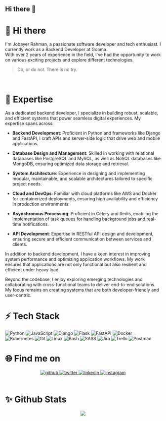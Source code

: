 ## Hi there 👋

<!--
**jobayer-rahman/jobayer-rahman** is a ✨ _special_ ✨ repository because its `README.md` (this file) appears on your GitHub profile.

Here are some ideas to get you started:

- 🔭 I’m currently working on ...
- 🌱 I’m currently learning ...
- 👯 I’m looking to collaborate on ...
- 🤔 I’m looking for help with ...
- 💬 Ask me about ...
- 📫 How to reach me: ...
- 😄 Pronouns: ...
- ⚡ Fun fact: ...
-->
# 👋 Hi there

I'm Jobayer Rahman, a passionate software developer and tech enthusiast. I currently work as a Backend Developer at Goama. </br>
With over 2 years of experience in the field, I've had the opportunity to work on various exciting projects and explore different technologies.

> Do, or do not. There is no try.
<br/>

# 🚀 Expertise

As a dedicated backend developer, I specialize in building robust, scalable, and efficient systems that power seamless digital experiences. My expertise spans across:

- **Backend Development**: Proficient in Python and frameworks like Django and FastAPI, I craft APIs and server-side logic that drive web and mobile applications.

- **Database Design and Management**: Skilled in working with relational databases like PostgreSQL and MySQL, as well as NoSQL databases like MongoDB, ensuring optimized data storage and retrieval.

- **System Architecture**: Experience in designing and implementing modular, maintainable, and scalable architectures tailored to specific project needs.

- **Cloud and DevOps**: Familiar with cloud platforms like AWS and Docker for containerized deployments, ensuring high availability and efficiency in production environments.

- **Asynchronous Processing**: Proficient in Celery and Redis, enabling the implementation of task queues for handling background jobs and real-time notifications.

- **API Development**: Expertise in RESTful API design and development, ensuring secure and efficient communication between services and clients.

In addition to backend development, I have a keen interest in improving system performance and optimizing application workflows. My work ensures that applications are not only functional but also resilient and efficient under heavy load.

Beyond the codebase, I enjoy exploring emerging technologies and collaborating with cross-functional teams to deliver end-to-end solutions. My focus remains on creating systems that are both developer-friendly and user-centric.
<br/>

# ⚡ Tech Stack
![Python](https://img.shields.io/badge/python-3670A0?style=for-the-badge&logo=python&logoColor=ffdd54) ![JavaScript](https://img.shields.io/badge/javascript-%23323330.svg?style=for-the-badge&logo=javascript&logoColor=%23F7DF1E) ![Django](https://img.shields.io/badge/Django-092E20?style=for-the-badge&logo=django&logoColor=green) ![Flask](https://img.shields.io/badge/Flask-000000?style=for-the-badge&logo=Flask&logoColor=white) ![FastAPI](https://img.shields.io/badge/FastAPI-005571?style=for-the-badge&logo=fastapi) ![Docker](https://img.shields.io/badge/Docker-2496ED?style=for-the-badge&logo=docker&logoColor=fff) ![Kubernetes](https://img.shields.io/badge/kubernetes-326CE5?&style=for-the-badge&logo=kubernetes&logoColor=white) ![Git](https://img.shields.io/badge/Git-F05032?style=for-the-badge&logo=git&logoColor=fff) ![Linux](https://img.shields.io/badge/Linux-FCC624?style=for-the-badge&logo=linux&logoColor=black) ![Bash](https://img.shields.io/badge/Bash-4EAA25?style=for-the-badge&logo=gnubash&logoColor=fff) ![SASS](https://img.shields.io/badge/SASS-hotpink.svg?style=for-the-badge&logo=SASS&logoColor=white) ![Jira](https://img.shields.io/badge/jira-%230A0FFF.svg?style=for-the-badge&logo=jira&logoColor=white) ![Trello](https://img.shields.io/badge/Trello-%23026AA7.svg?style=for-the-badge&logo=Trello&logoColor=white) ![Postman](https://img.shields.io/badge/Postman-FF6C37?style=for-the-badge&logo=postman&logoColor=white)
<br/>

# 🌐 Find me on
<div align="center">
<a href="https://github.com/jobayer-rahman" target="_blank">
<img src=https://img.shields.io/badge/github-%2324292e.svg?&style=for-the-badge&logo=github&logoColor=white alt=github style="margin-bottom: 5px;" />
</a>
<a href="https://twitter.com/jobayer-rahman" target="_blank">
<img src=https://img.shields.io/badge/twitter-%2300acee.svg?&style=for-the-badge&logo=twitter&logoColor=white alt=twitter style="margin-bottom: 5px;" />
</a>
<a href="https://linkedin.com/in/jobayer-rahman" target="_blank">
<img src=https://img.shields.io/badge/linkedin-%231E77B5.svg?&style=for-the-badge&logo=linkedin&logoColor=white alt=linkedin style="margin-bottom: 5px;" />
</a>
<a href="https://stackoverflow.com/users/12244131/jobayer-rahman" target="_blank">
<img src=https://img.shields.io/badge/stack%20overflow-FE7A16?&style=for-the-badge&logo=stack-overflow&logoColor=white alt=instagram style="margin-bottom: 5px;" />
</a>
</div>
<br/>

# ✨ Github Stats
<div align="center"><img src="https://github-readme-stats.vercel.app/api?username=jobayer-rahman&show_icons=true&count_private=true&hide_border=true" align="center" /></div>
<br/>